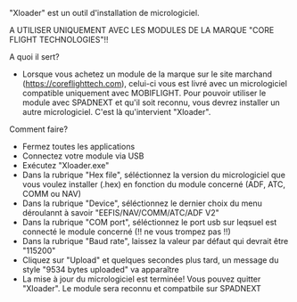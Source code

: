 "Xloader" est un outil d'installation de micrologiciel.

A UTILISER UNIQUEMENT AVEC LES MODULES DE LA MARQUE "CORE FLIGHT TECHNOLOGIES"!!


A quoi il sert?
- Lorsque vous achetez un module de la marque sur le site marchand (https://coreflighttech.com), celui-ci vous est livré avec un micrologiciel compatible uniquement avec MOBIFLIGHT.
  Pour pouvoir utiliser le module avec SPADNEXT et qu'il soit reconnu, vous devrez installer un autre micrologiciel.
  C'est là qu'intervient "Xloader".


Comment faire?
- Fermez toutes les applications
- Connectez votre module via USB
- Exécutez "Xloader.exe"
- Dans la rubrique "Hex file", séléctionnez la version du micrologiciel que vous voulez installer (.hex) en fonction du module concerné (ADF, ATC, COMM ou NAV)
- Dans la rubrique "Device", séléctionnez le dernier choix du menu déroulannt à savoir "EEFIS/NAV/COMM/ATC/ADF V2"
- Dans la rubrique "COM port", séléctionnez le port usb sur leqsuel est connecté le module concerné (!! ne vous trompez pas !!)
- Dans la rubrique "Baud rate", laissez la valeur par défaut qui devrait être "115200"
- Cliquez sur "Upload" et quelques secondes plus tard, un message du style "9534 bytes uploaded" va apparaître
- La mise à jour du micrologiciel est terminée! Vous pouvez quitter "Xloader". Le module sera reconnu et compatbile sur SPADNEXT

